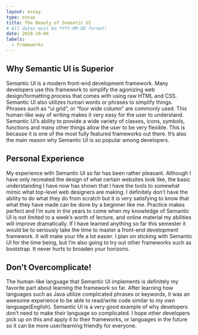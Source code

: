 ```yaml
---
layout: essay
type: essay
title: The Beauty of Semantic UI
# All dates must be YYYY-MM-DD format!
date: 2018-10-04
labels:
  - Frameworks
---
```

<h2>Why Semantic UI is Superior</h2>

<p>Semantic UI is a modern front-end development framework. Many developers use this framework to simplify the agonizing web design/formatting process that comes with using raw HTML and CSS. Semantic UI also utilizes human words or phrases to simplify things. Phrases such as “ui grid”, or “four wide column” are commonly used. This human-like way of writing makes it very easy for the user to understand. Semantic UI’s ability to provide a wide variety of classes, icons, symbols, functions and many other things allow the user to be very flexible. This is because it is one of the most fully featured frameworks out there. It’s also the main reason why Semantic UI is so popular among developers.</p>

<h2> Personal Experience </h2>
<p>My experience with Semantic UI so far has been rather pleasant. Although I have only recreated the design of what certain websites look like, the basic understanding I have now has shown that I have the tools to somewhat mimic what top-level web designers are making. I definitely don’t have the ability to do what they do from scratch but it is very satisfying to know that what they have made can be done by a beginner like me. Practice makes perfect and I’m sure in the years to come when my knowledge of Semantic UI is not limited to a week’s worth of lecture, and online material my abilities will improve dramatically. If I have learned anything so far this semester it would be to seriously take the time to master a front-end development framework. It will make your life a lot easier. I plan on sticking with Semantic UI for the time being, but I’m also going to try out other frameworks such as bootstrap. It never hurts to broaden your horizons.  </p>

<h2> Don’t Overcomplicate! </h2>
<p>The human-like language that Semantic UI implements is definitely my favorite part about learning the framework so far. After learning how languages such as Java utilize complicated phrases or keywords, it was an awesome experience to be able to read/write code similar to my own language(English). Semantic UI  is a very good example of why developers don’t need to make their language so complicated. I hope other developers pick up on this and apply it to their frameworks, or languages in the future so it can be more user/learning friendly for everyone. </p>


